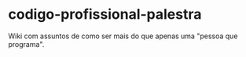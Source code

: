 # codigo-profissional-palestra
Wiki com assuntos de como ser mais do que apenas uma "pessoa que programa".
